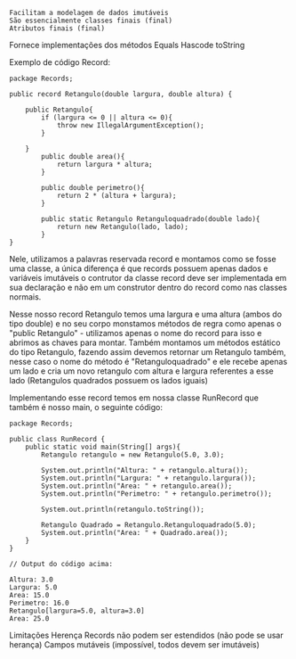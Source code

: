 	Facilitam a modelagem de dados imutáveis
	São essencialmente classes finais (final)
	Atributos finais (final)

Fornece implementações dos métodos
	Equals
	Hascode
	toString

Exemplo de código Record:

```
package Records;  
  
public record Retangulo(double largura, double altura) {  
  
    public Retangulo{  
        if (largura <= 0 || altura <= 0){  
            throw new IllegalArgumentException();  
        }  
  
    }  
        public double area(){  
            return largura * altura;  
        }  
  
        public double perimetro(){  
            return 2 * (altura + largura);  
        }  
  
        public static Retangulo Retanguloquadrado(double lado){  
            return new Retangulo(lado, lado);  
        }  
}
```

Nele, utilizamos a palavras reservada record e montamos como se fosse uma classe, a única diferença é que records possuem apenas dados e variáveis imutáveis o contrutor da classe record deve ser implementada em sua declaração e não em um construtor dentro do record como nas classes normais.

Nesse nosso record Retangulo temos uma largura e uma altura (ambos do tipo double) e no seu corpo monstamos métodos de regra como apenas o "public Retangulo" - utilizamos apenas o nome do record para isso e abrimos as chaves para montar. Também montamos um métodos estático do tipo Retangulo, fazendo assim devemos retornar um Retangulo também, nesse caso o nome do método é "Retanguloquadrado" e ele recebe apenas um lado e cria um novo retangulo com altura e largura referentes a esse lado (Retangulos quadrados possuem os lados iguais)

Implementando esse record temos em nossa classe RunRecord que também é nosso main, o seguinte código:

```
package Records;  
  
public class RunRecord {  
    public static void main(String[] args){  
        Retangulo retangulo = new Retangulo(5.0, 3.0);  
  
        System.out.println("Altura: " + retangulo.altura());  
        System.out.println("Largura: " + retangulo.largura());  
        System.out.println("Area: " + retangulo.area());  
        System.out.println("Perimetro: " + retangulo.perimetro());  
  
        System.out.println(retangulo.toString());  
  
        Retangulo Quadrado = Retangulo.Retanguloquadrado(5.0);  
        System.out.println("Area: " + Quadrado.area());  
    }  
}
```

```
// Output do código acima: 

Altura: 3.0
Largura: 5.0
Area: 15.0
Perimetro: 16.0
Retangulo[largura=5.0, altura=3.0]
Area: 25.0

```

Limitações
	Herença
		Records não podem ser estendidos (não pode se usar herança)
	Campos mutáveis (impossível, todos devem ser imutáveis) 